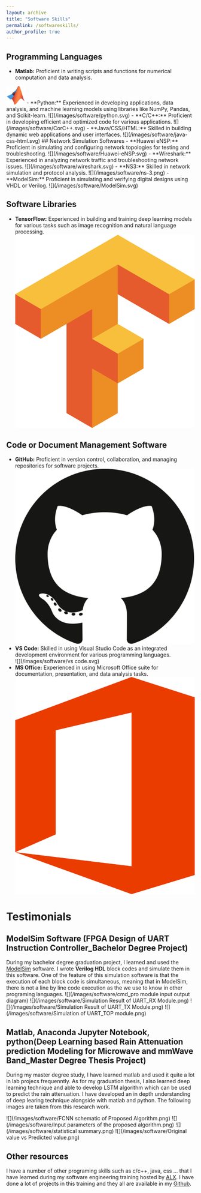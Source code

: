 ```yaml
---
layout: archive
title: "Software Skills"
permalink: /softwareskills/
author_profile: true
---
```


## Programming Languages
- **Matlab:** Proficient in writing scripts and functions for numerical computation and data analysis.  
<img src="/images/software/matlab.svg" width="50" height="50" alt="MATLAB Logo">
- **Python:** Experienced in developing applications, data analysis, and machine learning models using libraries like NumPy, Pandas, and Scikit-learn.  
  ![](/images/software/python.svg)
- **C/C++:** Proficient in developing efficient and optimized code for various applications.  
  ![](/images/software/CorC++.svg)
- **Java/CSS/HTML:** Skilled in building dynamic web applications and user interfaces.  
  ![](/images/software/java-css-html.svg)
## Network Simulation Softwares
- **Huawei eNSP:** Proficient in simulating and configuring network topologies for testing and troubleshooting.  
  ![](/images/software/Huawei-eNSP.svg)
- **Wireshark:** Experienced in analyzing network traffic and troubleshooting network issues.  
  ![](/images/software/wireshark.svg)
- **NS3:** Skilled in network simulation and protocol analysis.  
  ![](/images/software/ns-3.png)
- **ModelSim:** Proficient in simulating and verifying digital designs using VHDL or Verilog.  
  ![](/images/software/ModelSim.svg)

## Software Libraries
- **TensorFlow:** Experienced in building and training deep learning models for various tasks such as image recognition and natural language processing.  
  ![](/images/software/tensorflow.svg)

## Code or Document Management Software
- **GitHub:** Proficient in version control, collaboration, and managing repositories for software projects.  
  ![](/images/software/github.svg)
- **VS Code:** Skilled in using Visual Studio Code as an integrated development environment for various programming languages.  
 ![](/images/software/vs code.svg)
- **MS Office:** Experienced in using Microsoft Office suite for documentation, presentation, and data analysis tasks.  
  ![](/images/software/MS%20Office.svg)

# Testimonials


## ModelSim Software (FPGA Design of UART Instruction Controller_Bachelor Degree Project) 

During my bachelor degree graduation project, I learned and used the [ModelSim](https://www.intel.com/content/www/us/en/software-kit/750368/modelsim-intel-fpgas-standard-edition-software-version-18-1.html?) software. I wrote **Verilog HDL** block codes and simulate them in this software. One of the feature of this simulation software is that the execution of each block code is simultaneous, meaning that in ModelSim, there is not a line by line code execution as the we use to know in other programing languages. 
![](/images/software/cmd_pro module input output diagram)
![](/images/software/Simulation Result of UART_RX Module.png)
![](/images/software/Simulation Result of UART_TX Module.png)
![](/images/software/Simulation of UART_TOP module.png)

## Matlab, Anaconda Jupyter Notebook, python(Deep Learning based Rain Attenuation prediction Modeling for Microwave and mmWave Band_Master Degree Thesis Project)
During my master degree study, I have learned matlab and used it quite a lot in lab projecs frequenntly. As for my graduation thesis, I also learned deep learning technique and able to develop LSTM algorithm which can be used to predict the rain attenuation. I have developed an in depth understanding of deep learing technique alongside with matlab and python. The following images are taken from this research work. 

![](/images/software/FCNN schematic of  Proposed Algorithm.png)
![](/images/software/Input parameters of the proposed algorithm.png)
![](/images/software/statistical summary.png)
![](/images/software/Original value vs Predicted value.png)
## Other resources

I have a number of other programing skills such as c/c++, java, css ... that I have learned during my software engineering training hosted by [ALX](https://www.alxethiopia.com/software-engineering-plus/). I have done a lot of projects in this training and they all are available in my [Github](https://github.com/Endale24?tab=repositories). 

